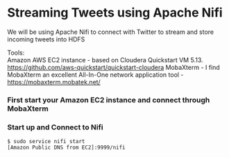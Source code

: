 Streaming Tweets using Apache Nifi
=================
We will be using Apache Nifi to connect with Twitter to stream and store incoming tweets into HDFS 

Tools:  
Amazon AWS EC2 instance - based on Cloudera Quickstart VM 5.13.  https://github.com/aws-quickstart/quickstart-cloudera 
MobaXterm - I find MobaXterm an excellent All-In-One network application tool - https://mobaxterm.mobatek.net/

### First start your Amazon EC2 instance and connect through MobaXterm ###


### Start up and Connect to Nifi ###
    $ sudo service nifi start
    [Amazon Public DNS from EC2]:9999/nifi


    
